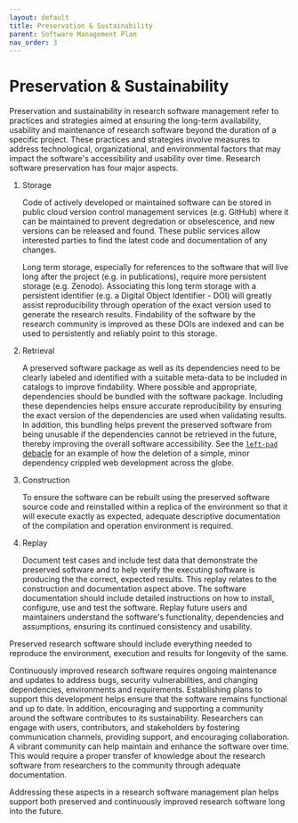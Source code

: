 ```yaml
---
layout: default
title: Preservation & Sustainability
parent: Software Management Plan
nav_order: 3
---
```


# Preservation & Sustainability

Preservation and sustainability in research software management refer to practices and strategies aimed at ensuring the long-term availability, usability and maintenance of research software beyond the duration of a specific project. These practices and strategies involve measures to address technological, organizational, and environmental factors that may impact the software's accessibility and usability over time. Research software preservation has four major aspects.  

1. Storage

    Code of actively developed or maintained software can be stored in public cloud version control management services (e.g. GitHub) where it can be maintained to prevent degredation or obselescence, and new versions can be released and found. These public services allow interested parties to find the latest code and documentation of any changes.  

   Long term storage, especially for references to the software that will live long after the project (e.g. in publications), require more persistent storage (e.g. Zenodo). Associating this long term storage with a persistent identifier (e.g. a Digital Object Identifier - DOI) will greatly assist reproducibility through operation of the exact version used to generate the research results. Findability of the software by the research community is improved as these DOIs are indexed and can be used to persistently and reliably point to this storage.  

3. Retrieval

    A preserved software package as well as its dependencies need to be clearly labeled and identified with a suitable meta-data to be included in catalogs to improve findability. Where possible and appropriate, dependencies should be bundled with the software package. Including these dependencies helps ensure accurate reproducibility by ensuring the exact version of the dependencies are used when validating results. In addition, this bundling helps prevent the preserved software from being unusable if the dependencies cannot be retrieved in the future, thereby improving the overall software accessibility. See the [`left-pad` debacle](https://qz.com/646467/how-one-programmer-broke-the-internet-by-deleting-a-tiny-piece-of-code) for an example of how the deletion of a simple, minor dependency crippled web development across the globe.  

5. Construction

    To ensure the software can be rebuilt using the preserved software source code and reinstalled within a replica of the environment so that it will execute exactly as expected, adequate descriptive documentation of the compilation and operation environment is required.  

6. Replay

    Document test cases and include test data that demonstrate the preserved software and to help verify the executing software is producing the the correct, expected results. This replay relates to the construction and documentation aspect above. The software documentation should include detailed instructions on how to install, configure, use and test the software. Replay future users and maintainers understand the software's functionality, dependencies and assumptions, ensuring its continued consistency and usability.  

Preserved research software should include everything needed to reproduce the environment, execution and results for longevity of the same.  

Continuously improved research software requires ongoing maintenance and updates to address bugs, security vulnerabilities, and changing dependencies, environments and requirements. Establishing plans to support this development helps ensure that the software remains functional and up to date. In addition, encouraging and supporting a community around the software contributes to its sustainability. Researchers can engage with users, contributors, and stakeholders by fostering communication channels, providing support, and encouraging collaboration. A vibrant community can help maintain and enhance the software over time. This would require a proper transfer of knowledge about the research software from researchers to the community through adequate documentation.  

Addressing these aspects in a research software management plan helps support both preserved and continuously improved research software long into the future.  
